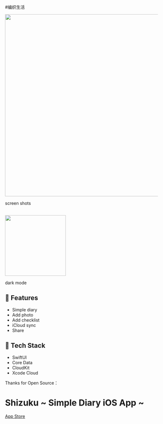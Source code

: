 #编织生活




<img src="https://github.com/yyokii/DiaryApp/assets/20992687/642898a5-04c3-4746-80da-867f5264ad99" width="600">  

screen shots

</br>
<img src="https://github.com/yyokii/DiaryApp/assets/20992687/36106f27-f7f6-465a-952e-08960ad7b171" width="200">  

dark mode

## 🐣 Features

* Simple diary
* Add photo
* Add checklist
* iCloud sync
* Share

## 🥞 Tech Stack

* SwiftUI
* Core Data
* CloudKit
* Xcode Cloud


Thanks for Open Source：
# Shizuku ~ Simple Diary iOS App ~
[App Store](https://apps.apple.com/jp/app/id6451009770)

